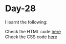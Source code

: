 # Day-28


I learnt the following:


Check the HTML code [here](./.html)  
Check the CSS code [here](./.css)